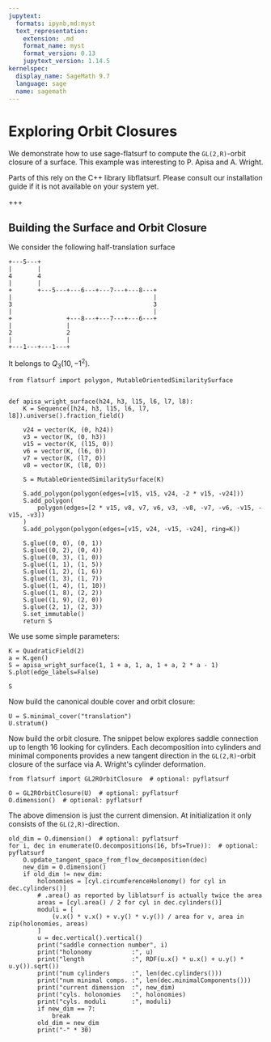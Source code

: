 ```yaml
---
jupytext:
  formats: ipynb,md:myst
  text_representation:
    extension: .md
    format_name: myst
    format_version: 0.13
    jupytext_version: 1.14.5
kernelspec:
  display_name: SageMath 9.7
  language: sage
  name: sagemath
---
```


# Exploring Orbit Closures

We demonstrate how to use sage-flatsurf to compute the `GL(2,R)`-orbit closure
of a surface. This example was interesting to P. Apisa and A. Wright.

Parts of this rely on the C++ library libflatsurf. Please consult our
installation guide if it is not available on your system yet.

+++

## Building the Surface and Orbit Closure

We consider the following half-translation surface

    +---5---+
    |       |
    4       4
    |       |
    +       +---5---+---6---+---7---+---8---+
    |                                       |
    3                                       3
    |                                       |
    +               +---8---+---7---+---6---+
    |               |
    2               2
    |               |
    +---1---+---1---+

It belongs to $Q_3(10, -1^2)$.

```{code-cell} ipython3
from flatsurf import polygon, MutableOrientedSimilaritySurface


def apisa_wright_surface(h24, h3, l15, l6, l7, l8):
    K = Sequence([h24, h3, l15, l6, l7, l8]).universe().fraction_field()

    v24 = vector(K, (0, h24))
    v3 = vector(K, (0, h3))
    v15 = vector(K, (l15, 0))
    v6 = vector(K, (l6, 0))
    v7 = vector(K, (l7, 0))
    v8 = vector(K, (l8, 0))

    S = MutableOrientedSimilaritySurface(K)

    S.add_polygon(polygon(edges=[v15, v15, v24, -2 * v15, -v24]))
    S.add_polygon(
        polygon(edges=[2 * v15, v8, v7, v6, v3, -v8, -v7, -v6, -v15, -v15, -v3])
    )
    S.add_polygon(polygon(edges=[v15, v24, -v15, -v24], ring=K))

    S.glue((0, 0), (0, 1))
    S.glue((0, 2), (0, 4))
    S.glue((0, 3), (1, 0))
    S.glue((1, 1), (1, 5))
    S.glue((1, 2), (1, 6))
    S.glue((1, 3), (1, 7))
    S.glue((1, 4), (1, 10))
    S.glue((1, 8), (2, 2))
    S.glue((1, 9), (2, 0))
    S.glue((2, 1), (2, 3))
    S.set_immutable()
    return S
```

We use some simple parameters:

```{code-cell} ipython3
K = QuadraticField(2)
a = K.gen()
S = apisa_wright_surface(1, 1 + a, 1, a, 1 + a, 2 * a - 1)
S.plot(edge_labels=False)
```

```{code-cell} ipython3
S
```

Now build the canonical double cover and orbit closure:

```{code-cell} ipython3
U = S.minimal_cover("translation")
U.stratum()
```

Now build the orbit closure. The snippet below explores saddle connection up to
length 16 looking for cylinders. Each decomposition into cylinders and minimal
components provides a new tangent direction in the `GL(2,R)`-orbit closure of
the surface via A. Wright's cylinder deformation.

```{code-cell} ipython3
from flatsurf import GL2ROrbitClosure  # optional: pyflatsurf

O = GL2ROrbitClosure(U)  # optional: pyflatsurf
O.dimension()  # optional: pyflatsurf
```

The above dimension is just the current dimension. At initialization it only
consists of the `GL(2,R)`-direction.

```{code-cell} ipython3
old_dim = O.dimension()  # optional: pyflatsurf
for i, dec in enumerate(O.decompositions(16, bfs=True)):  # optional: pyflatsurf
    O.update_tangent_space_from_flow_decomposition(dec)
    new_dim = O.dimension()
    if old_dim != new_dim:
        holonomies = [cyl.circumferenceHolonomy() for cyl in dec.cylinders()]
        # .area() as reported by liblatsurf is actually twice the area
        areas = [cyl.area() / 2 for cyl in dec.cylinders()]
        moduli = [
            (v.x() * v.x() + v.y() * v.y()) / area for v, area in zip(holonomies, areas)
        ]
        u = dec.vertical().vertical()
        print("saddle connection number", i)
        print("holonomy           :", u)
        print("length             :", RDF(u.x() * u.x() + u.y() * u.y()).sqrt())
        print("num cylinders      :", len(dec.cylinders()))
        print("num minimal comps. :", len(dec.minimalComponents()))
        print("current dimension  :", new_dim)
        print("cyls. holonomies   :", holonomies)
        print("cyls. moduli       :", moduli)
        if new_dim == 7:
            break
        old_dim = new_dim
        print("-" * 30)
```

